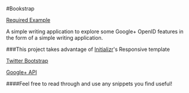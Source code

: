 #Bookstrap

[Required Example](https://web.ics.purdue.edu/~jlaswell/bookstrap)

A simple writing application to explore some Google+ OpenID features in the form of a simple writing application.

###This project takes advantage of
[Initializr](http://www.initializr.com/)'s Responsive template

[Twitter Bootstrap](http://twitter.github.com/bootstrap/)

[Google+ API](http://developers.google.com/+/api/)

####Feel free to read through and use any snippets you find useful!
